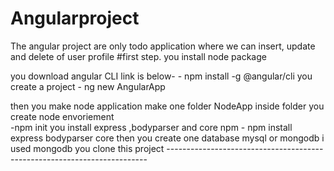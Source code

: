 # Angularproject
The angular project are  only todo application where we can insert, update and delete of user profile
#first step.
   you install node package 
   
  you download angular CLI
  link is below-
       -  npm install -g @angular/cli
   you create  a project 
      -  ng new AngularApp
   
then you make node application
      make one folder NodeApp
      inside folder you create node envoriement  
      -npm init
      you install express ,bodyparser and core npm
        - npm install express bodyparser core 
      then you create one database mysql or mongodb 
      i used mongodb 
      you clone this project 
      -------------------------------------------------------------------------
      
